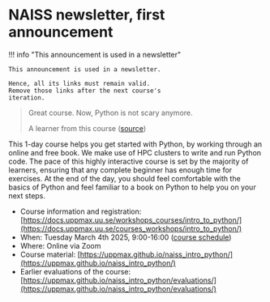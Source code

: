 # NAISS newsletter, first announcement

!!! info "This announcement is used in a newsletter"

    This announcement is used in a newsletter.

    Hence, all its links must remain valid.
    Remove those links after the next course's
    iteration.

> Great course. Now, Python is not scary anymore.
>
> A learner from this course ([source](https://uppmax.github.io/naiss_intro_python/evaluations/20240830/))

This 1-day course helps you get started with Python,
by working through an online and free book.
We make use of HPC clusters
to write and run Python code.
The pace of this highly interactive course
is set by the majority of learners,
ensuring that any complete beginner
has enough time for exercises.
At the end of the day, you should feel comfortable with the basics
of Python and feel familiar to a book on Python to help you on your next steps.

- Course information and registration: [https://docs.uppmax.uu.se/workshops_courses/intro_to_python/](https://docs.uppmax.uu.se/courses_workshops/intro_to_python/)
- When: Tuesday March 4th 2025, 9:00-16:00 ([course schedule](https://uppmax.github.io/naiss_intro_python/overviews/schedule/))
- Where: Online via Zoom
- Course material: [https://uppmax.github.io/naiss_intro_python/](https://uppmax.github.io/naiss_intro_python/)
- Earlier evaluations of the course: [https://uppmax.github.io/naiss_intro_python/evaluations/](https://uppmax.github.io/naiss_intro_python/evaluations/)
